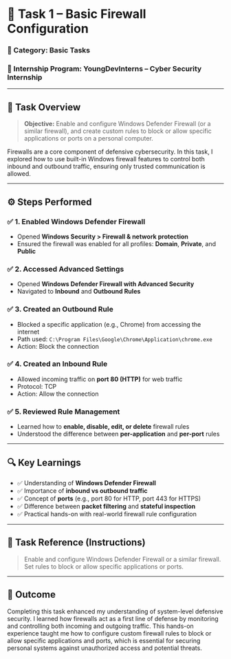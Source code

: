 # 🔐 Task 1 – Basic Firewall Configuration

### 📌 Category: Basic Tasks  
### 🏢 Internship Program: YoungDevInterns – Cyber Security Internship

---

## 🧾 Task Overview

> **Objective:** Enable and configure Windows Defender Firewall (or a similar firewall), and create custom rules to block or allow specific applications or ports on a personal computer.

Firewalls are a core component of defensive cybersecurity. In this task, I explored how to use built-in Windows firewall features to control both inbound and outbound traffic, ensuring only trusted communication is allowed.

---

## ⚙️ Steps Performed

### ✅ 1. Enabled Windows Defender Firewall
- Opened **Windows Security > Firewall & network protection**
- Ensured the firewall was enabled for all profiles: **Domain**, **Private**, and **Public**

### ✅ 2. Accessed Advanced Settings
- Opened **Windows Defender Firewall with Advanced Security**
- Navigated to **Inbound** and **Outbound Rules**

### ✅ 3. Created an Outbound Rule
- Blocked a specific application (e.g., Chrome) from accessing the internet
- Path used: `C:\Program Files\Google\Chrome\Application\chrome.exe`
- Action: Block the connection

### ✅ 4. Created an Inbound Rule
- Allowed incoming traffic on **port 80 (HTTP)** for web traffic
- Protocol: TCP
- Action: Allow the connection

### ✅ 5. Reviewed Rule Management
- Learned how to **enable, disable, edit, or delete** firewall rules
- Understood the difference between **per-application** and **per-port** rules

---

## 🔍 Key Learnings

- ✅ Understanding of **Windows Defender Firewall**
- ✅ Importance of **inbound vs outbound traffic**
- ✅ Concept of **ports** (e.g., port 80 for HTTP, port 443 for HTTPS)
- ✅ Difference between **packet filtering** and **stateful inspection**
- ✅ Practical hands-on with real-world firewall rule configuration

---

## 🔗 Task Reference (Instructions)

> Enable and configure Windows Defender Firewall or a similar firewall.  
> Set rules to block or allow specific applications or ports.

---

## 🎯 Outcome

Completing this task enhanced my understanding of system-level defensive security. I learned how firewalls act as a first line of defense by monitoring and controlling both incoming and outgoing traffic. This hands-on experience taught me how to configure custom firewall rules to block or allow specific applications and ports, which is essential for securing personal systems against unauthorized access and potential threats.
